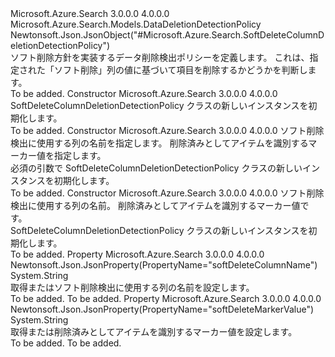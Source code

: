 <Type Name="SoftDeleteColumnDeletionDetectionPolicy" FullName="Microsoft.Azure.Search.Models.SoftDeleteColumnDeletionDetectionPolicy">
  <TypeSignature Language="C#" Value="public class SoftDeleteColumnDeletionDetectionPolicy : Microsoft.Azure.Search.Models.DataDeletionDetectionPolicy" />
  <TypeSignature Language="ILAsm" Value=".class public auto ansi beforefieldinit SoftDeleteColumnDeletionDetectionPolicy extends Microsoft.Azure.Search.Models.DataDeletionDetectionPolicy" />
  <TypeSignature Language="DocId" Value="T:Microsoft.Azure.Search.Models.SoftDeleteColumnDeletionDetectionPolicy" />
  <TypeSignature Language="VB.NET" Value="Public Class SoftDeleteColumnDeletionDetectionPolicy&#xA;Inherits DataDeletionDetectionPolicy" />
  <TypeSignature Language="F#" Value="type SoftDeleteColumnDeletionDetectionPolicy = class&#xA;    inherit DataDeletionDetectionPolicy" />
  <AssemblyInfo>
    <AssemblyName>Microsoft.Azure.Search</AssemblyName>
    <AssemblyVersion>3.0.0.0</AssemblyVersion>
    <AssemblyVersion>4.0.0.0</AssemblyVersion>
  </AssemblyInfo>
  <Base>
    <BaseTypeName>Microsoft.Azure.Search.Models.DataDeletionDetectionPolicy</BaseTypeName>
  </Base>
  <Interfaces />
  <Attributes>
    <Attribute>
      <AttributeName>Newtonsoft.Json.JsonObject("#Microsoft.Azure.Search.SoftDeleteColumnDeletionDetectionPolicy")</AttributeName>
    </Attribute>
  </Attributes>
  <Docs>
    <summary>
            ソフト削除方針を実装するデータ削除検出ポリシーを定義します。 これは、指定された「ソフト削除」列の値に基づいて項目を削除するかどうかを判断します。
            </summary>
    <remarks>To be added.</remarks>
  </Docs>
  <Members>
    <Member MemberName=".ctor">
      <MemberSignature Language="C#" Value="public SoftDeleteColumnDeletionDetectionPolicy ();" />
      <MemberSignature Language="ILAsm" Value=".method public hidebysig specialname rtspecialname instance void .ctor() cil managed" />
      <MemberSignature Language="DocId" Value="M:Microsoft.Azure.Search.Models.SoftDeleteColumnDeletionDetectionPolicy.#ctor" />
      <MemberSignature Language="VB.NET" Value="Public Sub New ()" />
      <MemberType>Constructor</MemberType>
      <AssemblyInfo>
        <AssemblyName>Microsoft.Azure.Search</AssemblyName>
        <AssemblyVersion>3.0.0.0</AssemblyVersion>
        <AssemblyVersion>4.0.0.0</AssemblyVersion>
      </AssemblyInfo>
      <Parameters />
      <Docs>
        <summary>
            SoftDeleteColumnDeletionDetectionPolicy クラスの新しいインスタンスを初期化します。
            </summary>
        <remarks>To be added.</remarks>
      </Docs>
    </Member>
    <Member MemberName=".ctor">
      <MemberSignature Language="C#" Value="public SoftDeleteColumnDeletionDetectionPolicy (string softDeleteColumnName, object softDeleteMarkerValue);" />
      <MemberSignature Language="ILAsm" Value=".method public hidebysig specialname rtspecialname instance void .ctor(string softDeleteColumnName, object softDeleteMarkerValue) cil managed" />
      <MemberSignature Language="DocId" Value="M:Microsoft.Azure.Search.Models.SoftDeleteColumnDeletionDetectionPolicy.#ctor(System.String,System.Object)" />
      <MemberSignature Language="VB.NET" Value="Public Sub New (softDeleteColumnName As String, softDeleteMarkerValue As Object)" />
      <MemberSignature Language="F#" Value="new Microsoft.Azure.Search.Models.SoftDeleteColumnDeletionDetectionPolicy : string * obj -&gt; Microsoft.Azure.Search.Models.SoftDeleteColumnDeletionDetectionPolicy" Usage="new Microsoft.Azure.Search.Models.SoftDeleteColumnDeletionDetectionPolicy (softDeleteColumnName, softDeleteMarkerValue)" />
      <MemberType>Constructor</MemberType>
      <AssemblyInfo>
        <AssemblyName>Microsoft.Azure.Search</AssemblyName>
        <AssemblyVersion>3.0.0.0</AssemblyVersion>
        <AssemblyVersion>4.0.0.0</AssemblyVersion>
      </AssemblyInfo>
      <Parameters>
        <Parameter Name="softDeleteColumnName" Type="System.String" />
        <Parameter Name="softDeleteMarkerValue" Type="System.Object" />
      </Parameters>
      <Docs>
        <param name="softDeleteColumnName">
            ソフト削除検出に使用する列の名前を指定します。
            </param>
        <param name="softDeleteMarkerValue">
            削除済みとしてアイテムを識別するマーカー値を指定します。
            </param>
        <summary>
            必須の引数で SoftDeleteColumnDeletionDetectionPolicy クラスの新しいインスタンスを初期化します。 
            </summary>
        <remarks>To be added.</remarks>
      </Docs>
    </Member>
    <Member MemberName=".ctor">
      <MemberSignature Language="C#" Value="public SoftDeleteColumnDeletionDetectionPolicy (string softDeleteColumnName = null, string softDeleteMarkerValue = null);" />
      <MemberSignature Language="ILAsm" Value=".method public hidebysig specialname rtspecialname instance void .ctor(string softDeleteColumnName, string softDeleteMarkerValue) cil managed" />
      <MemberSignature Language="DocId" Value="M:Microsoft.Azure.Search.Models.SoftDeleteColumnDeletionDetectionPolicy.#ctor(System.String,System.String)" />
      <MemberSignature Language="VB.NET" Value="Public Sub New (Optional softDeleteColumnName As String = null, Optional softDeleteMarkerValue As String = null)" />
      <MemberSignature Language="F#" Value="new Microsoft.Azure.Search.Models.SoftDeleteColumnDeletionDetectionPolicy : string * string -&gt; Microsoft.Azure.Search.Models.SoftDeleteColumnDeletionDetectionPolicy" Usage="new Microsoft.Azure.Search.Models.SoftDeleteColumnDeletionDetectionPolicy (softDeleteColumnName, softDeleteMarkerValue)" />
      <MemberType>Constructor</MemberType>
      <AssemblyInfo>
        <AssemblyName>Microsoft.Azure.Search</AssemblyName>
        <AssemblyVersion>3.0.0.0</AssemblyVersion>
        <AssemblyVersion>4.0.0.0</AssemblyVersion>
      </AssemblyInfo>
      <Parameters>
        <Parameter Name="softDeleteColumnName" Type="System.String" />
        <Parameter Name="softDeleteMarkerValue" Type="System.String" />
      </Parameters>
      <Docs>
        <param name="softDeleteColumnName">ソフト削除検出に使用する列の名前。</param>
        <param name="softDeleteMarkerValue">削除済みとしてアイテムを識別するマーカー値です。</param>
        <summary>
            SoftDeleteColumnDeletionDetectionPolicy クラスの新しいインスタンスを初期化します。
            </summary>
        <remarks>To be added.</remarks>
      </Docs>
    </Member>
    <Member MemberName="SoftDeleteColumnName">
      <MemberSignature Language="C#" Value="public string SoftDeleteColumnName { get; set; }" />
      <MemberSignature Language="ILAsm" Value=".property instance string SoftDeleteColumnName" />
      <MemberSignature Language="DocId" Value="P:Microsoft.Azure.Search.Models.SoftDeleteColumnDeletionDetectionPolicy.SoftDeleteColumnName" />
      <MemberSignature Language="VB.NET" Value="Public Property SoftDeleteColumnName As String" />
      <MemberSignature Language="F#" Value="member this.SoftDeleteColumnName : string with get, set" Usage="Microsoft.Azure.Search.Models.SoftDeleteColumnDeletionDetectionPolicy.SoftDeleteColumnName" />
      <MemberType>Property</MemberType>
      <AssemblyInfo>
        <AssemblyName>Microsoft.Azure.Search</AssemblyName>
        <AssemblyVersion>3.0.0.0</AssemblyVersion>
        <AssemblyVersion>4.0.0.0</AssemblyVersion>
      </AssemblyInfo>
      <Attributes>
        <Attribute>
          <AttributeName>Newtonsoft.Json.JsonProperty(PropertyName="softDeleteColumnName")</AttributeName>
        </Attribute>
      </Attributes>
      <ReturnValue>
        <ReturnType>System.String</ReturnType>
      </ReturnValue>
      <Docs>
        <summary>
            取得またはソフト削除検出に使用する列の名前を設定します。
            </summary>
        <value>To be added.</value>
        <remarks>To be added.</remarks>
      </Docs>
    </Member>
    <Member MemberName="SoftDeleteMarkerValue">
      <MemberSignature Language="C#" Value="public string SoftDeleteMarkerValue { get; set; }" />
      <MemberSignature Language="ILAsm" Value=".property instance string SoftDeleteMarkerValue" />
      <MemberSignature Language="DocId" Value="P:Microsoft.Azure.Search.Models.SoftDeleteColumnDeletionDetectionPolicy.SoftDeleteMarkerValue" />
      <MemberSignature Language="VB.NET" Value="Public Property SoftDeleteMarkerValue As String" />
      <MemberSignature Language="F#" Value="member this.SoftDeleteMarkerValue : string with get, set" Usage="Microsoft.Azure.Search.Models.SoftDeleteColumnDeletionDetectionPolicy.SoftDeleteMarkerValue" />
      <MemberType>Property</MemberType>
      <AssemblyInfo>
        <AssemblyName>Microsoft.Azure.Search</AssemblyName>
        <AssemblyVersion>3.0.0.0</AssemblyVersion>
        <AssemblyVersion>4.0.0.0</AssemblyVersion>
      </AssemblyInfo>
      <Attributes>
        <Attribute>
          <AttributeName>Newtonsoft.Json.JsonProperty(PropertyName="softDeleteMarkerValue")</AttributeName>
        </Attribute>
      </Attributes>
      <ReturnValue>
        <ReturnType>System.String</ReturnType>
      </ReturnValue>
      <Docs>
        <summary>
            取得または削除済みとしてアイテムを識別するマーカー値を設定します。
            </summary>
        <value>To be added.</value>
        <remarks>To be added.</remarks>
      </Docs>
    </Member>
  </Members>
</Type>